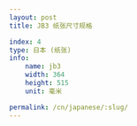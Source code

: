```yaml
---
layout: post
title: JB3 纸张尺寸规格

index: 4
type: 日本 (纸张)
info:
    name: jb3
    width: 364
    height: 515
    unit: 毫米

permalink: /cn/japanese/:slug/
---
```


